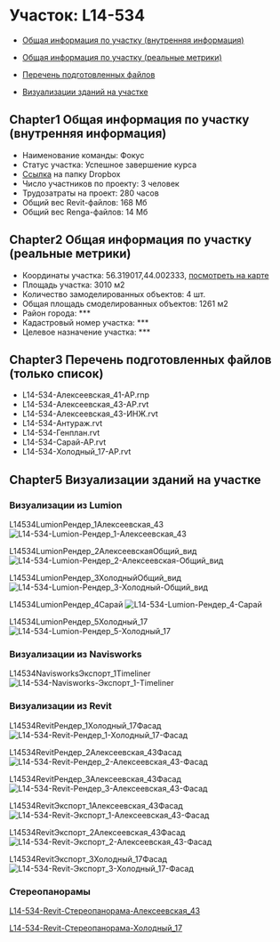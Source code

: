 # Участок: L14-534

* [Общая информация по участку (внутренняя информация)](#Chapter1)

* [Общая информация по участку (реальные метрики)](#Chapter2)

* [Перечень подготовленных файлов](#Chapter3)

* [Визуализации зданий на участке](#Chapter5)

## <a id="test">Chapter1</a> Общая информация по участку (внутренняя информация)
+ Наименование команды: Фокус
+ Статус участка: Успешное завершение курса
+ [Ссылка](https://www.dropbox.com/sh/wvvgv1nw1iqred9/AABLbrjGjx4ZdHO_xbodRTSva/L14_534?dl=0) на папку Dropbox
+ Число участников по проекту: 3 человек
+ Трудозатраты на проект: 280 часов
+ Общий вес Revit-файлов: 168 Мб
+ Общий вес Renga-файлов: 14 Мб
## <a id="test">Chapter2</a> Общая информация по участку (реальные метрики)
+ Координаты участка: 56.319017,44.002333, [посмотреть на карте](https://yandex.ru/maps/47/nizhny-novgorod/?ll=56.319017%2C44.002333&z=19)
+ Площадь участка: 3010 м2
+ Количество замоделированных объектов: 4 шт.
+ Общая площадь смоделированных объектов: 1261 м2
+ Район города: *** 
+ Кадастровый номер участка: *** 
+ Целевое назначение участка: *** 
## <a id="test">Chapter3</a> Перечень подготовленных файлов (только список)
+ L14-534-Алексеевская_41-АР.rnp
+ L14-534-Алексеевская_43-АР.rvt
+ L14-534-Алексеевская_43-ИНЖ.rvt
+ L14-534-Антураж.rvt
+ L14-534-Генплан.rvt
+ L14-534-Сарай-АР.rvt
+ L14-534-Холодный_17-АР.rvt
## <a id="test">Chapter5</a> Визуализации зданий на участке
### Визуализации из Lumion
L14534LumionРендер_1Алексеевская_43
![L14-534-Lumion-Рендер_1-Алексеевская_43](/Images/L14_534/L14-534-Lumion-Рендер_1-Алексеевская_43_Compressed.jpg)

L14534LumionРендер_2АлексеевскаяОбщий_вид
![L14-534-Lumion-Рендер_2-Алексеевская-Общий_вид](/Images/L14_534/L14-534-Lumion-Рендер_2-Алексеевская-Общий_вид_Compressed.jpg)

L14534LumionРендер_3ХолодныйОбщий_вид
![L14-534-Lumion-Рендер_3-Холодный-Общий_вид](/Images/L14_534/L14-534-Lumion-Рендер_3-Холодный-Общий_вид_Compressed.jpg)

L14534LumionРендер_4Сарай
![L14-534-Lumion-Рендер_4-Сарай](/Images/L14_534/L14-534-Lumion-Рендер_4-Сарай_Compressed.jpg)

L14534LumionРендер_5Холодный_17
![L14-534-Lumion-Рендер_5-Холодный_17](/Images/L14_534/L14-534-Lumion-Рендер_5-Холодный_17_Compressed.jpg)

### Визуализации из Navisworks
L14534NavisworksЭкспорт_1Timeliner
![L14-534-Navisworks-Экспорт_1-Timeliner](/Images/L14_534/L14-534-Navisworks-Экспорт_1-Timeliner_Compressed.jpg)

### Визуализации из Revit
L14534RevitРендер_1Холодный_17Фасад
![L14-534-Revit-Рендер_1-Холодный_17-Фасад](/Images/L14_534/L14-534-Revit-Рендер_1-Холодный_17-Фасад_Compressed.jpg)

L14534RevitРендер_2Алексеевская_43Фасад
![L14-534-Revit-Рендер_2-Алексеевская_43-Фасад](/Images/L14_534/L14-534-Revit-Рендер_2-Алексеевская_43-Фасад_Compressed.jpg)

L14534RevitРендер_3Алексеевская_43Фасад
![L14-534-Revit-Рендер_3-Алексеевская_43-Фасад](/Images/L14_534/L14-534-Revit-Рендер_3-Алексеевская_43-Фасад_Compressed.jpg)

L14534RevitЭкспорт_1Алексеевская_43Фасад
![L14-534-Revit-Экспорт_1-Алексеевская_43-Фасад](/Images/L14_534/L14-534-Revit-Экспорт_1-Алексеевская_43-Фасад_Compressed.jpg)

L14534RevitЭкспорт_2Алексеевская_43Фасад
![L14-534-Revit-Экспорт_2-Алексеевская_43-Фасад](/Images/L14_534/L14-534-Revit-Экспорт_2-Алексеевская_43-Фасад_Compressed.jpg)

L14534RevitЭкспорт_3Холодный_17Фасад
![L14-534-Revit-Экспорт_3-Холодный_17-Фасад](/Images/L14_534/L14-534-Revit-Экспорт_3-Холодный_17-Фасад_Compressed.jpg)

### Стереопанорамы
[L14-534-Revit-Стереопанорама-Алексеевская_43](https://pano.autodesk.com/pano.html?url=jpgs/c0cf5f58-38bb-4d8a-8050-222c136826f4&version=2)

[L14-534-Revit-Стереопанорама-Холодный_17](https://pano.autodesk.com/pano.html?url=jpgs/33627b9d-5534-4616-a4c8-3980ac5e228f&version=2)

